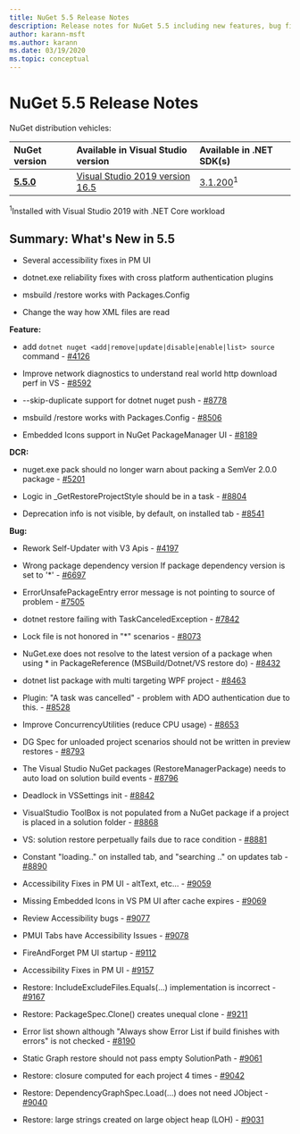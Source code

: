 ```yaml
---
title: NuGet 5.5 Release Notes
description: Release notes for NuGet 5.5 including new features, bug fixes, and DCRs.
author: karann-msft
ms.author: karann
ms.date: 03/19/2020
ms.topic: conceptual
---
```


# NuGet 5.5 Release Notes

NuGet distribution vehicles:

| NuGet version | Available in Visual Studio version| Available in .NET SDK(s)|
|:---|:---|:---|
| [**5.5.0**](https://nuget.org/downloads) | [Visual Studio 2019 version 16.5](https://visualstudio.microsoft.com/downloads/) | [3.1.200](https://dotnet.microsoft.com/download/dotnet-core/3.1)<sup>1</sup> |

<sup>1</sup>Installed with Visual Studio 2019 with .NET Core workload

## Summary: What's New in 5.5

* Several accessibility fixes in PM UI

* dotnet.exe reliability fixes with cross platform authentication plugins

* msbuild /restore works with Packages.Config

* Change the way how XML files are read

**Feature:**

* add `dotnet nuget <add|remove|update|disable|enable|list> source` command - [#4126](https://github.com/NuGet/Home/issues/4126)

* Improve network diagnostics to understand real world http download perf in VS - [#8592](https://github.com/NuGet/Home/issues/8592)

* --skip-duplicate support for dotnet nuget push - [#8778](https://github.com/NuGet/Home/issues/8778)

* msbuild /restore works with Packages.Config - [#8506](https://github.com/NuGet/Home/issues/8506)

* Embedded Icons support in NuGet PackageManager UI - [#8189](https://github.com/NuGet/Home/issues/8189)

**DCR:**

* nuget.exe pack should no longer warn about packing a SemVer 2.0.0 package - [#5201](https://github.com/NuGet/Home/issues/5201)

* Logic in _GetRestoreProjectStyle should be in a task - [#8804](https://github.com/NuGet/Home/issues/8804)

* Deprecation info is not visible, by default, on installed tab - [#8541](https://github.com/NuGet/Home/issues/8541)

**Bug:**

* Rework Self-Updater with V3 Apis - [#4197](https://github.com/NuGet/Home/issues/4197)

* Wrong package dependency version If package dependency version is set to '*' - [#6697](https://github.com/NuGet/Home/issues/6697)

* ErrorUnsafePackageEntry error message is not pointing to source of problem - [#7505](https://github.com/NuGet/Home/issues/7505)

* dotnet restore failing with TaskCanceledException - [#7842](https://github.com/NuGet/Home/issues/7842)

* Lock file is not honored in "*" scenarios  - [#8073](https://github.com/NuGet/Home/issues/8073)

* NuGet.exe does not resolve to the latest version of a package when using * in PackageReference (MSBuild/Dotnet/VS restore do) - [#8432](https://github.com/NuGet/Home/issues/8432)

* dotnet list package with multi targeting WPF project - [#8463](https://github.com/NuGet/Home/issues/8463)

* Plugin:  "A task was cancelled" - problem with ADO authentication due to this. - [#8528](https://github.com/NuGet/Home/issues/8528)

* Improve ConcurrencyUtilities (reduce CPU usage) - [#8653](https://github.com/NuGet/Home/issues/8653)

* DG Spec for unloaded project scenarios should not be written in preview restores - [#8793](https://github.com/NuGet/Home/issues/8793)

* The Visual Studio NuGet packages (RestoreManagerPackage) needs to auto load on solution build events - [#8796](https://github.com/NuGet/Home/issues/8796)

* Deadlock in VSSettings init - [#8842](https://github.com/NuGet/Home/issues/8842)

* VisualStudio ToolBox is not populated from a NuGet package if a project is placed in a solution folder - [#8868](https://github.com/NuGet/Home/issues/8868)

* VS:  solution restore perpetually fails due to race condition - [#8881](https://github.com/NuGet/Home/issues/8881)

* Constant "loading.." on installed tab, and "searching <term>.." on updates tab - [#8890](https://github.com/NuGet/Home/issues/8890)

* Accessibility Fixes in PM UI - altText, etc... - [#9059](https://github.com/NuGet/Home/issues/9059)

* Missing Embedded Icons in VS PM UI after cache expires - [#9069](https://github.com/NuGet/Home/issues/9069)

* Review Accessibility bugs - [#9077](https://github.com/NuGet/Home/issues/9077)

* PMUI Tabs have Accessibility Issues - [#9078](https://github.com/NuGet/Home/issues/9078)

* FireAndForget PM UI startup - [#9112](https://github.com/NuGet/Home/issues/9112)

* Accessibility Fixes in PM UI - [#9157](https://github.com/NuGet/Home/issues/9157)

* Restore: IncludeExcludeFiles.Equals(...) implementation is incorrect - [#9167](https://github.com/NuGet/Home/issues/9167)

* Restore: PackageSpec.Clone() creates unequal clone - [#9211](https://github.com/NuGet/Home/issues/9211)

* Error list shown although "Always show Error List if build finishes with errors" is not checked - [#8190](https://github.com/NuGet/Home/issues/8190)

* Static Graph restore should not pass empty SolutionPath - [#9061](https://github.com/NuGet/Home/issues/9061)

* Restore: closure computed for each project 4 times - [#9042](https://github.com/NuGet/Home/issues/9042)

* Restore: DependencyGraphSpec.Load(...) does not need JObject - [#9040](https://github.com/NuGet/Home/issues/9040)

* Restore: large strings created on large object heap (LOH) - [#9031](https://github.com/NuGet/Home/issues/9031)